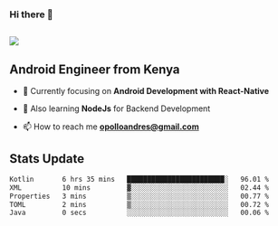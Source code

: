 ### Hi there 👋
<h2 align="left"><img src="https://readme-typing-svg.herokuapp.com?color='blue'&lines=I'm+Andrew+Opollo😊;Welcome+to+my+Github😜"> </h2>

## Android Engineer from Kenya


- 🌱 Currently focusing on **Android Development with React-Native**

- 🔭 Also learning **NodeJs** for Backend Development

- 📫 How to reach me **opolloandres@gmail.com**


## Stats Update
<!--START_SECTION:waka-->

```txt
Kotlin       6 hrs 35 mins   ████████████████████████░   96.01 %
XML          10 mins         ▓░░░░░░░░░░░░░░░░░░░░░░░░   02.44 %
Properties   3 mins          ▒░░░░░░░░░░░░░░░░░░░░░░░░   00.77 %
TOML         2 mins          ▒░░░░░░░░░░░░░░░░░░░░░░░░   00.72 %
Java         0 secs          ░░░░░░░░░░░░░░░░░░░░░░░░░   00.06 %
```

<!--END_SECTION:waka-->


